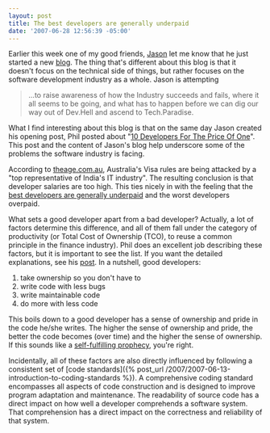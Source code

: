 ```yaml
---
layout: post
title: The best developers are generally underpaid
date: '2007-06-28 12:56:39 -05:00'
---
```


Earlier this week one of my good friends, [Jason](http://geekswithblogs.net/jasonfranks/Default.aspx) let me know that he just started a new [blog](http://geekswithblogs.net/jasonfranks/Default.aspx). The thing that's different about this blog is that it doesn't focus on the technical side of things, but rather focuses on the software development industry as a whole. Jason is attempting 

> ...to raise awareness of how the Industry succeeds and fails, where it all seems to be going, and what has to happen before we can dig our way out of Dev.Hell and ascend to Tech.Paradise.

What I find interesting about this blog is that on the same day Jason created his opening post, Phil posted about "[10 Developers For The Price Of One](http://haacked.com/archive/2007/06/25/understanding-productivity-differences-between-developers.aspx)". This post and the content of Jason's blog help underscore some of the problems the software industry is facing.

According to [theage.com.au](http://www.theage.com.au/news/biztech/visa-rules-slammed/2007/06/18/1182019028185.html ), Australia's Visa rules are being attacked by a "top representative of India's IT industry". The resulting conclusion is that developer salaries are too high. This ties nicely in with the feeling that the [best developers are generally underpaid](http://codecraft.info/index.php/archives/78/) and the worst developers overpaid.

What sets a good developer apart from a bad developer? Actually, a lot of factors determine this difference, and all of them fall under the category of productivity (or Total Cost of Ownership (TCO), to reuse a common principle in the finance industry). Phil does an excellent job describing these factors, but it is important to see the list. If you want the detailed explanations, see his [post](http://haacked.com/archive/2007/06/25/understanding-productivity-differences-between-developers.aspx). In a nutshell, good developers:

1.  take ownership so you don't have to
2.  write code with less bugs
3.  write maintainable code
4.  do more with less code 

This boils down to a good developer has a sense of ownership and pride in the code he/she writes. The higher the sense of ownership and pride, the better the code becomes (over time) and the higher the sense of ownership. If this sounds like a [self-fulfilling prophecy](http://en.wikipedia.org/wiki/Self-fulfilling_prophecy), you're right.

Incidentally, all of these factors are also directly influenced by following a consistent set of [code standards]({% post_url /2007/2007-06-13-introduction-to-coding-standards %}). A comprehensive coding standard encompasses all aspects of code construction and is designed to improve program adaptation and maintenance. The readability of source code has a direct impact on how well a developer comprehends a software system. That comprehension has a direct impact on the correctness and reliability of that system.
